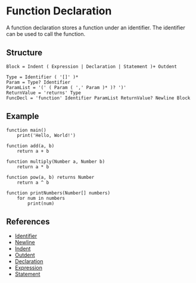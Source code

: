 # Function Declaration

A function declaration stores a function under an identifier. The identifier can be used to call the function.

## Structure
```grammar
Block = Indent ( Expression | Declaration | Statement )+ Outdent

Type = Identifier ( '[]' )*
Param = Type? Identifier
ParamList = '(' ( Param ( ',' Param )* )? ')'
ReturnValue = 'returns' Type
FuncDecl = 'function' Identifier ParamList ReturnValue? Newline Block
```

## Example
```syntek
function main()
	print('Hello, World!')

function add(a, b)
	return a + b

function multiply(Number a, Number b)
	return a * b

function pow(a, b) returns Number
	return a ^ b

function printNumbers(Number[] numbers)
	for num in numbers
		print(num)
```

## References
- [Identifier](/spec/grammar/lexical-grammar.html#identifiers)
- [Newline](/spec/grammar/lexical-grammar.html#newline)
- [Indent](/spec/grammar/lexical-grammar.html#indent)
- [Outdent](/spec/grammar/lexical-grammar.html#outdent)
- [Declaration](/spec/grammar/declarations/)
- [Expression](/spec/grammar/expressions/)
- [Statement](/spec/grammar/statements/)
